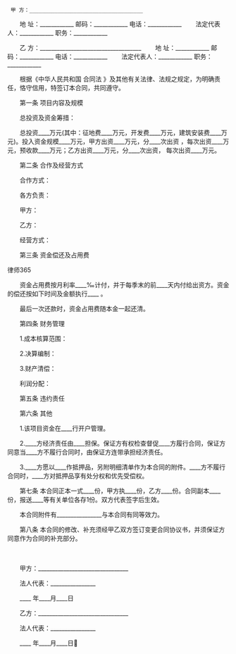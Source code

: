 
     甲 方：____________________________________ 
　　地 址：____________ 邮码：____________ 电话：____________ 
　　法定代表人：____________ 职务：____________ 

　　乙 方：____________________________________ 
　　地 址：____________ 邮码：____________ 电话：____________ 
　　法定代表人：____________ 职务：____________ 

　　根据《中华人民共和国
合同法
》及其他有关法律、法规之规定，为明确责任，恪守信用，特签订本合同，共同遵守。

　　第一条 项目内容及规模

　　总投资及资金筹措：

　　总投资____万元(其中：征地费____万元，开发费____万元，建筑安装费____万元)。投入资金规模____万元，甲方出资____万元，分____次出资 ，每次出资____万元，预收款____万元；乙方出资____万元，分____次出资， 每次出资____万元。

　　第二条 合作及经营方式

　　合作方式：

　　各方负责：

　　甲方：

　　乙方：

　　经营方式：

　　第三条 资金偿还及占用费





 
律师365






　　资金占用费按月利率____‰计付，并于每季末的前____天内付给出资方。资金的偿还按如下时间及金额执行____ 。



　　最后一次还款时，资金占用费随本金一起还清。



　　第四条 财务管理



　　1.成本核算范围：



　　2.决算编制：



　　3.财产清偿：



　　利润分配：



　　第五条 违约责任



　　第六条 其他



　　1.该项目资金在____行开户管理。



　　2.____方经济责任由____担保。保证方有权检查督促____方履行合同，保证方同意当____方不履行合同时，由保证方连带承担经济责任。



　　3.____方愿以____作抵押品，另附明细清单作为本合同的附件。____方不履行合同时，____方对抵押品享有处分权和优先受偿权。



　　第七条 本合同正本一式____份，甲方执____份，乙方____份。合同副本____份，报送____等有关单位各存1份。双方代表签字后生效。



　　本合同附件有________________与本合同有同等效力。



　　第八条 本合同的修改、补充须经甲乙双方签订变更合同协议书，并须保证方同意作为合同的补充部分。



　

　　甲方：________________________________ 



　　法人代表：________________



　　____ 年____月____日





　　乙方：________________________________ 



　　法人代表：________________



　　____ 年____月____日 


 

 
 
 
 
 
  


  
 

  


  


  
 
 
 
 

